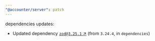 ```yaml
---
"@accounter/server": patch
---
```

dependencies updates:
  - Updated dependency [`zod@3.25.1` ↗︎](https://www.npmjs.com/package/zod/v/3.25.1) (from `3.24.4`, in `dependencies`)

